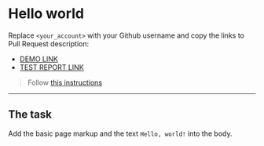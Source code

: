 # Hello world
Replace `<your_account>` with your Github username and copy the links to Pull Request description:
- [DEMO LINK](https://DmitriyChernega.github.io/layout_hello-world/)
- [TEST REPORT LINK](https://DmitriyChernega.github.io/layout_hello-world/report/html_report/)

> Follow [this instructions](https://mate-academy.github.io/layout_task-guideline/#how-to-solve-the-layout-tasks-on-github)
___

## The task 
Add the basic page markup and the text `Hello, world!` into the body.
